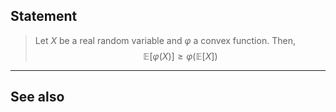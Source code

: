 ## Statement

> Let $X$ be a real random variable and $\varphi$ a convex function.  Then,
> $$\mathbb{E}[\varphi(X)] \ge \varphi(\mathbb{E}[X]) $$

---
## See also

